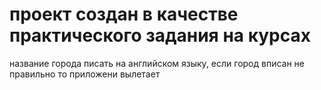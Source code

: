 # проект создан в качестве практического задания на курсах
название города писать на английском языку, если город вписан не правильно то приложени вылетает
